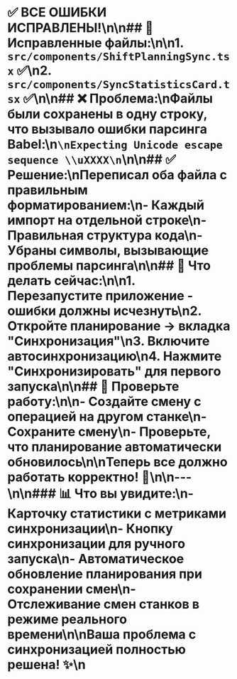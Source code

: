 # ✅ ВСЕ ОШИБКИ ИСПРАВЛЕНЫ!\n\n## 🔧 Исправленные файлы:\n\n1. **`src/components/ShiftPlanningSync.tsx`** ✅\n2. **`src/components/SyncStatisticsCard.tsx`** ✅\n\n## ❌ Проблема:\nФайлы были сохранены в одну строку, что вызывало ошибки парсинга Babel:\n```\nExpecting Unicode escape sequence \\uXXXX\n```\n\n## ✅ Решение:\nПереписал оба файла с правильным форматированием:\n- Каждый импорт на отдельной строке\n- Правильная структура кода\n- Убраны символы, вызывающие проблемы парсинга\n\n## 🚀 Что делать сейчас:\n\n1. **Перезапустите приложение** - ошибки должны исчезнуть\n2. **Откройте планирование** → вкладка \"Синхронизация\"\n3. **Включите автосинхронизацию**\n4. **Нажмите \"Синхронизировать\"** для первого запуска\n\n## 🎯 Проверьте работу:\n\n- Создайте смену с операцией на другом станке\n- Сохраните смену\n- Проверьте, что планирование автоматически обновилось\n\n**Теперь все должно работать корректно!** 🎉\n\n---\n\n### 📊 Что вы увидите:\n- **Карточку статистики** с метриками синхронизации\n- **Кнопку синхронизации** для ручного запуска\n- **Автоматическое обновление** планирования при сохранении смен\n- **Отслеживание смен станков** в режиме реального времени\n\n**Ваша проблема с синхронизацией полностью решена!** ✨\n